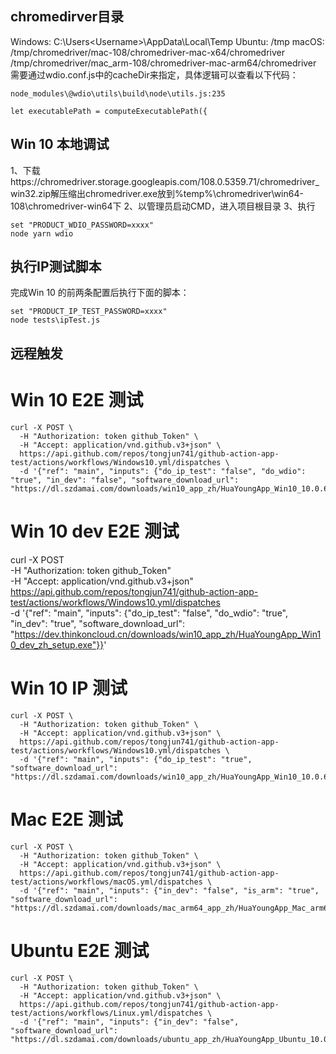 ## chromedirver目录
Windows:
C:\Users\<Username>\AppData\Local\Temp
Ubuntu:
/tmp
macOS:
/tmp/chromedriver/mac-108/chromedriver-mac-x64/chromedriver
/tmp/chromedriver/mac_arm-108/chromedriver-mac-arm64/chromedriver
需要通过wdio.conf.js中的cacheDir来指定，具体逻辑可以查看以下代码：
```
node_modules\@wdio\utils\build\node\utils.js:235

let executablePath = computeExecutablePath({
```

## Win 10 本地调试
1、下载https://chromedriver.storage.googleapis.com/108.0.5359.71/chromedriver_win32.zip解压缩出chromedriver.exe放到%temp%\chromedriver\win64-108\chromedriver-win64下
2、以管理员启动CMD，进入项目根目录
3、执行 
```
set "PRODUCT_WDIO_PASSWORD=xxxx"
node yarn wdio
```


## 执行IP测试脚本
完成Win 10 的前两条配置后执行下面的脚本：
```
set "PRODUCT_IP_TEST_PASSWORD=xxxx"
node tests\ipTest.js
```

## 远程触发
# Win 10 E2E 测试
```
curl -X POST \
  -H "Authorization: token github_Token" \
  -H "Accept: application/vnd.github.v3+json" \
  https://api.github.com/repos/tongjun741/github-action-app-test/actions/workflows/Windows10.yml/dispatches \
  -d '{"ref": "main", "inputs": {"do_ip_test": "false", "do_wdio": "true", "in_dev": "false", "software_download_url": "https://dl.szdamai.com/downloads/win10_app_zh/HuaYoungApp_Win10_10.0.648_zh_setup.exe"}}'
```

# Win 10 dev E2E 测试
  curl -X POST \
  -H "Authorization: token github_Token" \
  -H "Accept: application/vnd.github.v3+json" \
  https://api.github.com/repos/tongjun741/github-action-app-test/actions/workflows/Windows10.yml/dispatches \
  -d '{"ref": "main", "inputs": {"do_ip_test": "false", "do_wdio": "true", "in_dev": "true", "software_download_url": "https://dev.thinkoncloud.cn/downloads/win10_app_zh/HuaYoungApp_Win10_dev_zh_setup.exe"}}'

# Win 10 IP 测试
```
curl -X POST \
  -H "Authorization: token github_Token" \
  -H "Accept: application/vnd.github.v3+json" \
  https://api.github.com/repos/tongjun741/github-action-app-test/actions/workflows/Windows10.yml/dispatches \
  -d '{"ref": "main", "inputs": {"do_ip_test": "true", "software_download_url": "https://dl.szdamai.com/downloads/win10_app_zh/HuaYoungApp_Win10_10.0.648_zh_setup.exe"}}'
```


# Mac E2E 测试
```
curl -X POST \
  -H "Authorization: token github_Token" \
  -H "Accept: application/vnd.github.v3+json" \
  https://api.github.com/repos/tongjun741/github-action-app-test/actions/workflows/macOS.yml/dispatches \
  -d '{"ref": "main", "inputs": {"in_dev": "false", "is_arm": "true", "software_download_url": "https://dl.szdamai.com/downloads/mac_arm64_app_zh/HuaYoungApp_Mac_arm64_10.0.559_zh_setup.dmg"}}'
```

# Ubuntu E2E 测试
```
curl -X POST \
  -H "Authorization: token github_Token" \
  -H "Accept: application/vnd.github.v3+json" \
  https://api.github.com/repos/tongjun741/github-action-app-test/actions/workflows/Linux.yml/dispatches \
  -d '{"ref": "main", "inputs": {"in_dev": "false", "software_download_url": "https://dl.szdamai.com/downloads/ubuntu_app_zh/HuaYoungApp_Ubuntu_10.0.533_zh_setup.deb"}}'
```